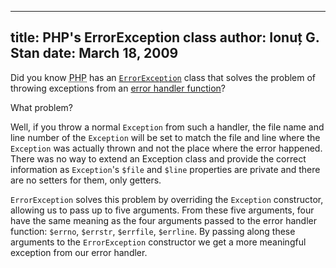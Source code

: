 ---------------------------------
title: PHP's ErrorException class
author: Ionuț G. Stan
date: March 18, 2009
---------------------------------

Did you know <abbr title="PHP HyperText Preprocessor">PHP</abbr> has an
[`ErrorException`][1] class</a> that solves the problem of throwing exceptions
from an [error handler function][2]?

What problem?

Well, if you throw a normal `Exception` from such a handler, the file name and
line number of the `Exception` will be set to match the file and line where the
`Exception` was actually thrown and not the place where the error happened.
There was no way to extend an Exception class and provide the correct information
as `Exception`'s `$file` and `$line` properties are private and there are no
setters for them, only getters.

`ErrorException` solves this problem by overriding the `Exception` constructor,
allowing us to pass up to five arguments. From these five arguments, four have
the same meaning as the four arguments passed to the error handler function:
`$errno`, `$errstr`, `$errfile`, `$errline`. By passing along these arguments to
the `ErrorException` constructor we get a more meaningful exception from our error
handler.


[1]: http://www.php.net/manual/en/class.errorexception.php
[2]: http://www.php.net/manual/en/function.set-error-handler.php
